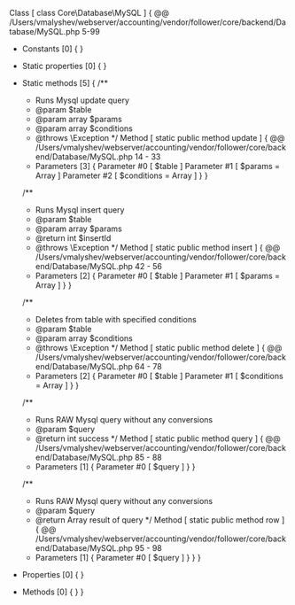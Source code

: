 Class [ <user> class Core\Database\MySQL ] {
  @@ /Users/vmalyshev/webserver/accounting/vendor/follower/core/backend/Database/MySQL.php 5-99

  - Constants [0] {
  }

  - Static properties [0] {
  }

  - Static methods [5] {
    /**
	 * Runs Mysql update query
	 * @param $table
	 * @param array $params
	 * @param array $conditions
	 * @throws \Exception
	 */
    Method [ <user> static public method update ] {
      @@ /Users/vmalyshev/webserver/accounting/vendor/follower/core/backend/Database/MySQL.php 14 - 33

      - Parameters [3] {
        Parameter #0 [ <required> $table ]
        Parameter #1 [ <optional> $params = Array ]
        Parameter #2 [ <optional> $conditions = Array ]
      }
    }

    /**
	 * Runs Mysql insert query
	 * @param $table
	 * @param array $params
	 * @return int $insertId
	 * @throws \Exception
	 */
    Method [ <user> static public method insert ] {
      @@ /Users/vmalyshev/webserver/accounting/vendor/follower/core/backend/Database/MySQL.php 42 - 56

      - Parameters [2] {
        Parameter #0 [ <required> $table ]
        Parameter #1 [ <optional> $params = Array ]
      }
    }

    /**
	 * Deletes from table with specified conditions
	 * @param $table
	 * @param array $conditions
	 * @throws \Exception
	 */
    Method [ <user> static public method delete ] {
      @@ /Users/vmalyshev/webserver/accounting/vendor/follower/core/backend/Database/MySQL.php 64 - 78

      - Parameters [2] {
        Parameter #0 [ <required> $table ]
        Parameter #1 [ <optional> $conditions = Array ]
      }
    }

    /**
	 * Runs RAW Mysql query without any conversions
	 * @param $query
	 * @return int success
	 */
    Method [ <user> static public method query ] {
      @@ /Users/vmalyshev/webserver/accounting/vendor/follower/core/backend/Database/MySQL.php 85 - 88

      - Parameters [1] {
        Parameter #0 [ <required> $query ]
      }
    }

    /**
	 * Runs RAW Mysql query without any conversions
	 * @param $query
	 * @return Array result of query
	 */
    Method [ <user> static public method row ] {
      @@ /Users/vmalyshev/webserver/accounting/vendor/follower/core/backend/Database/MySQL.php 95 - 98

      - Parameters [1] {
        Parameter #0 [ <required> $query ]
      }
    }
  }

  - Properties [0] {
  }

  - Methods [0] {
  }
}
